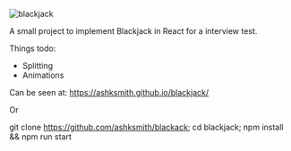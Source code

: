 ![blackjack](https://imgur.com/nHexAFD.png)

A small project to implement Blackjack in React for a interview test. 

Things todo: 
  - Splitting
  - Animations

Can be seen at: https://ashksmith.github.io/blackjack/

Or

git clone https://github.com/ashksmith/blackack; cd blackjack; npm install && npm run start
